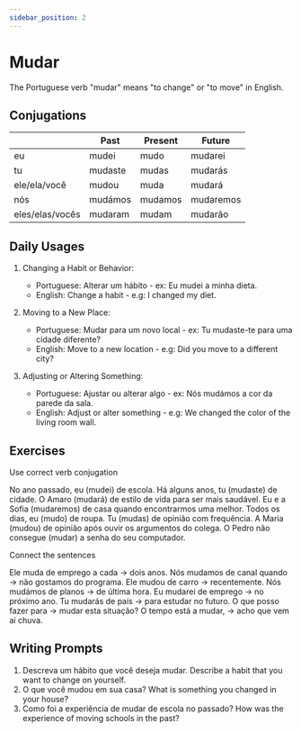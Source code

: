 ```yaml
---
sidebar_position: 2
---
```


# Mudar

The Portuguese verb "mudar" means "to change" or "to move" in English.

## Conjugations

|                 | Past    | Present | Future    |
| --------------- | ------- | ------- | --------- |
| eu              | mudei   | mudo    | mudarei   |
| tu              | mudaste | mudas   | mudarás   |
| ele/ela/você    | mudou   | muda    | mudará    |
| nós             | mudámos | mudamos | mudaremos |
| eles/elas/vocês | mudaram | mudam   | mudarão   |

## Daily Usages

1. Changing a Habit or Behavior:

   - Portuguese: Alterar um hábito - ex: Eu mudei a minha dieta.
   - English: Change a habit - e.g: I changed my diet.

2. Moving to a New Place:

   - Portuguese: Mudar para um novo local - ex: Tu mudaste-te para uma cidade diferente?
   - English: Move to a new location - e.g: Did you move to a different city?

3. Adjusting or Altering Something:

   - Portuguese: Ajustar ou alterar algo - ex: Nós mudámos a cor da parede da sala.
   - English: Adjust or alter something - e.g: We changed the color of the living room wall.

## Exercises

Use correct verb conjugation

No ano passado, eu (mudei) de escola.
Há alguns anos, tu (mudaste) de cidade.
O Amaro (mudará) de estilo de vida para ser mais saudável.
Eu e a Sofia (mudaremos) de casa quando encontrarmos uma melhor.
Todos os dias, eu (mudo) de roupa.
Tu (mudas) de opinião com frequência.
A Maria (mudou) de opinião após ouvir os argumentos do colega.
O Pedro não consegue (mudar) a senha do seu computador.

Connect the sentences

Ele muda de emprego a cada -> dois anos.
Nós mudamos de canal quando -> não gostamos do programa.
Ele mudou de carro -> recentemente.
Nós mudámos de planos -> de última hora.
Eu mudarei de emprego -> no próximo ano.
Tu mudarás de país -> para estudar no futuro.
O que posso fazer para -> mudar esta situação?
O tempo está a mudar, -> acho que vem aí chuva.

## Writing Prompts

1. Descreva um hábito que você deseja mudar. Describe a habit that you want to change on yourself.
2. O que você mudou em sua casa? What is something you changed in your house?
3. Como foi a experiência de mudar de escola no passado? How was the experience of moving schools in the past?
